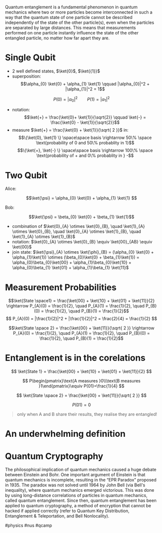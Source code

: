 Quantum entanglement is a fundamental phenomenon in quantum mechanics where two or more particles become interconnected in such a way that the quantum state of one particle cannot be described independently of the state of the other particle(s), even when the particles are separated by large distances. This means that measurements performed on one particle instantly influence the state of the other entangled particle, no matter how far apart they are.

# Single Qubit

 - 2 well defined states, $\ket{0}$, $\ket{{1}}$
 - superposition: 
 $$\alpha_{0} \ket{0} + \alpha_{1} \ket{1} \qquad |\alpha_{0}|^2 + |\alpha_{1}|^2 = 1$$

$$P(0) = |\alpha_{0}|^2 \qquad P(1) = |\alpha_{1}|^2$$
 
 - notation: 
 $$\ket{+} = \frac{\ket{0}+ \ket{1}}{\sqrt{2}} \qquad \ket{-} = \frac{\ket{0} - \ket{1}}{\sqrt{2}}$$
 - measure $\ket{+} = \frac{\ket{0} + \ket{1}}{\sqrt{ 2 }}$ in:
 $$\{\ket{0}, \ket{1} \} \space\space basis  \rightarrow 50\% \space \text{probability of 0 and 50\% probablity in 1}$$
 $$\{\ket{+}, \ket{-} \} \space\space basis  \rightarrow 100\% \space \text{probability of + and 0\% probablity in } -$$
 
# Two Qubit

 Alice:
 
$$\ket{\psi} = \alpha_{0} \ket{0} + \alpha_{1} \ket{1} $$

Bob:

$$\ket{\psi} = \beta_{0} \ket{0} + \beta_{1} \ket{1}$$

- combination of $\ket{0}_{A} \otimes \ket{0}_{B}, \quad \ket{1}_{A} \otimes \ket{0}_{B}, \quad \ket{0}_{A} \otimes \ket{1}_{B}, \quad \ket{1}_{A} \otimes \ket{1}_{B}$
- notation: $\ket{0}_{A} \otimes \ket{0}_{B} \equiv \ket{00}_{AB} \equiv \ket{00}$
- join state: $\ket{\psi}_{A} \otimes \ket{\phi}_{B} = (\alpha_{0} \ket{0} + \alpha_{1}\ket{1}) \otimes (\beta_{0}\ket{0} + \beta_{1}\ket{1}) = \alpha_{0}\beta_{0}\ket{00} + \alpha_{1}\beta_{0}\ket{10} + \alpha_{0}\beta_{1} \ket{01} + \alpha_{1}\beta_{1} \ket{11}$
# Measurement Probabilities


$$\ket{State \space1} = \frac{\ket{00} + \ket{10} + \ket{01} + \ket{11}}{2} \rightarrow P_{A}(0) = \frac{1}{2}, \quad P_{A}(1) = \frac{1}{2}, \quad P_{B}(0) = \frac{1}{2}, \quad P_{B}(1) = \frac{1}{2}$$
$$
P_{A}(0) = |\frac{1}{2}|^2 + |\frac{1}{2}|^2 = \frac{2}{4} = \frac{1}{2}
$$

$$\ket{State \space 2} = \frac{\ket{00} + \ket{11}}{\sqrt{ 2 }} \rightarrow P_{A}(0) = \frac{1}{2}, \quad P_{A}(1) = \frac{1}{2}, \quad P_{B}(0) = \frac{1}{2}, \quad P_{B}(1) = \frac{1}{2}$$

# Entanglement is in the corelations

$$
\ket{State 1} = \frac{\ket{00} + \ket{10} + \ket{01} + \ket{11}}{2} 
$$

$$
P\begin{pmatrix}\text{A measures }0\\\text{B measures }1\end{pmatrix}\equiv P(01)=\frac{1}{4}
$$


$$
\ket{State \space 2} = \frac{\ket{00} + \ket{11}}{\sqrt{ 2 }}
$$

$$
P(01) = 0
$$

> only when A and B share their results, they realise they are entangled! 

# An underwhelming definition

# Quantum Cryptography

The philosophical implication of quantum mechanics caused a huge debate between Einstein and Bohr. One important argument of Einstein is that quantum mechanics is incomplete, resulting in the “EPR Paradox” proposed in 1935. The paradox was not solved until 1964 by John Bell (via Bell's inequality), where quantum mechanics emerged victorious. This was done by using long-distance correlations of particles in quantum mechanics, called quantum entanglement. Since then, quantum entanglement has been applied to quantum cryptography, a method of encryption that cannot be hacked if applied correctly (refer to Quantum Key Distribution, Entanglement & Teleportation, and Bell Nonlocality). 

















#physics #nus #qcamp
